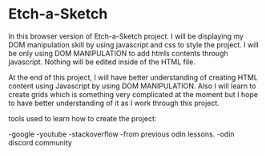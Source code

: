 # Etch-a-Sketch
In this browser version of Etch-a-Sketch project. I will be displaying my DOM manipulation skill by using javascript and css to style the project.  I will be only using DOM MANIPULATION to add htmls contents through javascript. Nothing will be edited inside of the HTML file.

At the end of this project, I will have better understanding of creating HTML content using Javascript by using DOM MANIPULATION. Also I will learn to create grids which is something very complicated at the moment but I hope to have better understanding of it as I work through this project.


tools used to learn how to create the project:

-google
-youtube
-stackoverflow
-from previous odin lessons.
-odin discord community 
